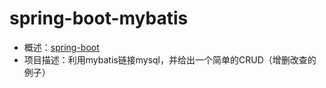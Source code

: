 # spring-boot-mybatis
* 概述：[spring-boot](https://github.com/jiangcaijun/spring-boot-all)
* 项目描述：利用mybatis链接mysql，并给出一个简单的CRUD（增删改查的例子）